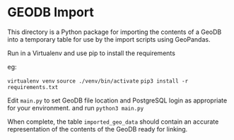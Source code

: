 # GEODB Import

This directory is a Python package for importing the contents of a GeoDB into a temporary table for use by the import
scripts using GeoPandas.

Run in a Virtualenv and use pip to install the requirements

eg:

`virtualenv venv`
`source ./venv/bin/activate`
`pip3 install -r requirements.txt`

Edit `main.py` to set GeoDB file location and PostgreSQL login as appropriate for your environment.
and run `python3 main.py`

When complete, the table `imported_geo_data` should contain an accurate representation of the contents of the GeoDB
ready for linking.
